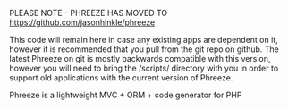 PLEASE NOTE - PHREEZE HAS MOVED TO https://github.com/jasonhinkle/phreeze

This code will remain here in case any existing apps are dependent on it, however it is recommended that you pull from the git repo on github.  The latest Phreeze on git is mostly backwards compatible with this version, however you will need to bring the /scripts/ directory with you in order to support old applications with the current version of Phreeze.

Phreeze is a lightweight MVC + ORM + code generator for PHP